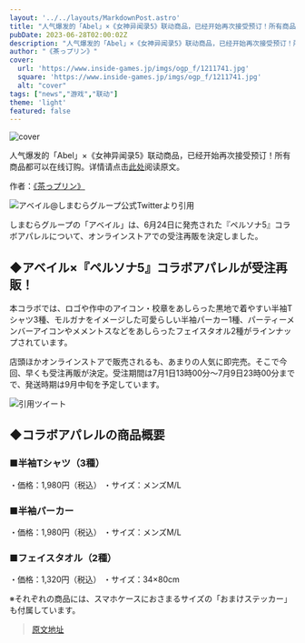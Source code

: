 ```yaml
---
layout: '../../layouts/MarkdownPost.astro'
title: "人气爆发的「Abel」×《女神异闻录5》联动商品，已经开始再次接受预订！所有商品都可以在线订购"
pubDate: 2023-06-28T02:00:02Z
description: "人气爆发的「Abel」×《女神异闻录5》联动商品，已经开始再次接受预订！所有商品都可以在线订购"
author: "《茶っプリン》"
cover:
  url: 'https://www.inside-games.jp/imgs/ogp_f/1211741.jpg'
  square: 'https://www.inside-games.jp/imgs/ogp_f/1211741.jpg'
  alt: "cover"
tags: ["news","游戏","联动"]
theme: 'light'
featured: false
---
```


![cover](https://www.inside-games.jp/imgs/ogp_f/1211741.jpg)

人气爆发的「Abel」×《女神异闻录5》联动商品，已经开始再次接受预订！所有商品都可以在线订购。详情请点击[此处](https://www.inside-games.jp/article/2023/06/28/146857.html)阅读原文。

作者：[《茶っプリン》](/author/10181/recent/%E8%8C%B6%E3%81%A3%E3%83%97%E3%83%AA%E3%83%B3)

![アベイル@しまむらグループ公式Twitterより引用](https://www.inside-games.jp/imgs/zoom/1211740.jpg)

しまむらグループの「アベイル」は、6月24日に発売された『ペルソナ5』コラボアパレルについて、オンラインストアでの受注再販を決定しました。

## ◆アベイル×『ペルソナ5』コラボアパレルが受注再販！

本コラボでは、ロゴや作中のアイコン・校章をあしらった黒地で着やすい半袖Tシャツ3種、モルガナをイメージした可愛らしい半袖パーカー1種、パーティーメンバーアイコンやメメントスなどをあしらったフェイスタオル2種がラインナップされています。

店頭ほかオンラインストアで販売されるも、あまりの人気に即完売。そこで今回、早くも受注再販が決定。受注期間は7月1日13時00分～7月9日23時00分までで、発送時期は9月中旬を予定しています。

![引用ツイート](https://twitter.com/gravail/status/1673602251926142977)

## ◆コラボアパレルの商品概要

### ■半袖Tシャツ（3種）
・価格：1,980円（税込）
・サイズ：メンズM/L

### ■半袖パーカー
・価格：1,980円（税込）
・サイズ：メンズM/L

### ■フェイスタオル（2種）
・価格：1,320円（税込）
・サイズ：34×80cm

※それぞれの商品には、スマホケースにおさまるサイズの「おまけステッカー」も付属しています。

>[原文地址](https://www.inside-games.jp/article/2023/06/28/146857.html)  
